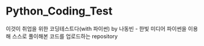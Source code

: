 # Python_Coding_Test

이것이 취업을 위한 코딩테스트다(with 파이썬) by 나동빈 - 한빛 미디어
파이썬을 이용해 스스로 풀이해본 코드를 업로드하는 repository
